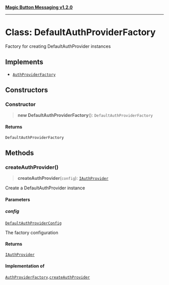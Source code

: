[**Magic Button Messaging v1.2.0**](../README.md)

***

# Class: DefaultAuthProviderFactory

Factory for creating DefaultAuthProvider instances

## Implements

- [`AuthProviderFactory`](../interfaces/AuthProviderFactory.md)

## Constructors

### Constructor

> **new DefaultAuthProviderFactory**(): `DefaultAuthProviderFactory`

#### Returns

`DefaultAuthProviderFactory`

## Methods

### createAuthProvider()

> **createAuthProvider**(`config`): [`IAuthProvider`](../interfaces/IAuthProvider.md)

Create a DefaultAuthProvider instance

#### Parameters

##### config

[`DefaultAuthProviderConfig`](../interfaces/DefaultAuthProviderConfig.md)

The factory configuration

#### Returns

[`IAuthProvider`](../interfaces/IAuthProvider.md)

#### Implementation of

[`AuthProviderFactory`](../interfaces/AuthProviderFactory.md).[`createAuthProvider`](../interfaces/AuthProviderFactory.md#createauthprovider)
